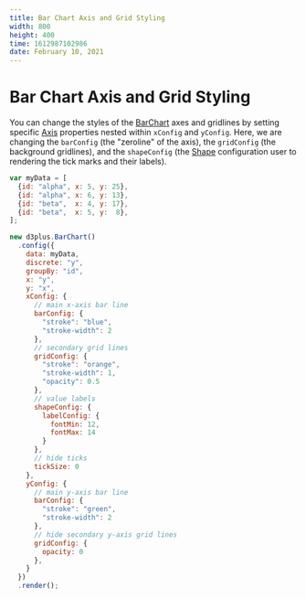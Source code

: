 ```yaml
---
title: Bar Chart Axis and Grid Styling
width: 800
height: 400
time: 1612987102986
date: February 10, 2021
---
```


# Bar Chart Axis and Grid Styling

You can change the styles of the [BarChart](http://d3plus.org/docs/#BarChart) axes and gridlines by setting specific [Axis](http://d3plus.org/docs/#Axis) properties nested within `xConfig` and `yConfig`. Here, we are changing the `barConfig` (the "zeroline" of the axis), the `gridConfig` (the background gridlines), and the `shapeConfig` (the [Shape](http://d3plus.org/docs/#Shape) configuration user to rendering the tick marks and their labels).

```js
var myData = [
  {id: "alpha", x: 5, y: 25},
  {id: "alpha", x: 6, y: 13},
  {id: "beta",  x: 4, y: 17},
  {id: "beta",  x: 5, y:  8},
];

new d3plus.BarChart()
  .config({
    data: myData,
    discrete: "y",
    groupBy: "id",
    x: "y",
    y: "x",
    xConfig: {
      // main x-axis bar line
      barConfig: {
        "stroke": "blue",
        "stroke-width": 2
      },
      // secondary grid lines
      gridConfig: {
        "stroke": "orange",
        "stroke-width": 1,
        "opacity": 0.5
      },
      // value labels
      shapeConfig: {
        labelConfig: {
          fontMin: 12,
          fontMax: 14
        }
      },
      // hide ticks
      tickSize: 0
    },
    yConfig: {
      // main y-axis bar line
      barConfig: {
        "stroke": "green",
        "stroke-width": 2
      },
      // hide secondary y-axis grid lines
      gridConfig: {
        opacity: 0
      },
    }
  })
  .render();
```
